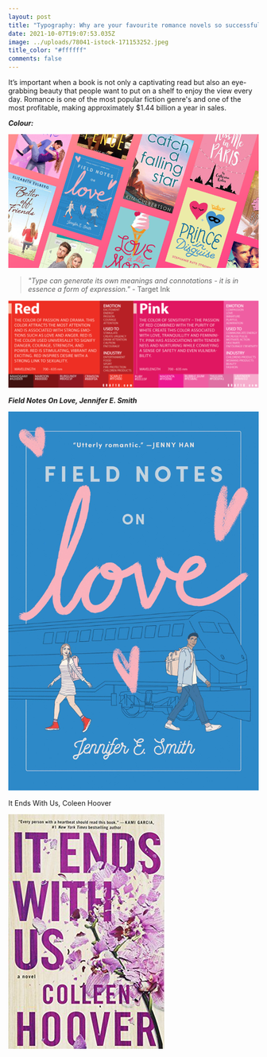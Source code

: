 ```yaml
---
layout: post
title: "Typography: Why are your favourite romance novels so successful?"
date: 2021-10-07T19:07:53.035Z
image: ../uploads/78041-istock-171153252.jpeg
title_color: "#ffffff"
comments: false
---
```

It’s important when a book is not only a captivating read but also an eye-grabbing beauty that people want to put on a shelf to enjoy the view every day. Romance is one of the most popular fiction genre's and one of the most profitable, making approximately $1.44 billion a year in sales. 



***Colour:***

![](../uploads/ya-romance-books-for-teens-image.png "What do all the romance books above have in common?")

> *"Type can generate its own meanings and connotations - it is in essence a form of expression."* - Target Ink

![](../uploads/kkkmmmm.png "The importance of colour typography  in romance books and what it symbolises.")



***Field Notes On Love, Jennifer E. Smith***

![](../uploads/81eibwfesrl.jpeg)

It Ends With Us, Coleen Hoover

![](../uploads/1549386174-514wnq0vmgl.jpeg)